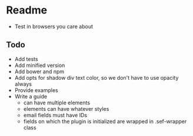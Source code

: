 # Readme

- Test in browsers you care about

## Todo

- Add tests
- Add minified version
- Add bower and npm
- Add opts for shadow div text color, so we don't have to use opacity always
- Provide examples
- Write a guide
  - can have multiple elements
  - elements can have whatever styles
  - email fields must have IDs
  - fields on which the plugin is initialized are wrapped in .sef-wrapper class